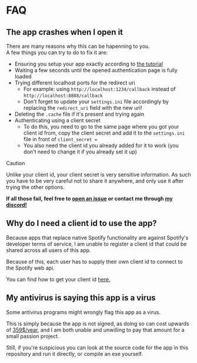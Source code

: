 # FAQ

The app crashes when I open it
---
There are many reasons why this can be hapenning to you.\
A few things you can try to do to fix it are:
- Ensuring you setup your app exactly according to [the tutorial](TUTORIAL.md)
- Waiting a few seconds until the opened authentication page is fully loaded
- Trying different localhost ports for the redirect uri
  - For example: using `http://localhost:1234/callback` instead of `http://localhost:8888/callback`
  - Don't forget to update your `settings.ini` file accordingly by replacing the `redirect_uri` field with the new uri!
- Deleting the `.cache` file if it's present and trying again
- Authenticating using a client secret
  - To do this, you need to go to the same page where you got your client id from, copy the client secret and add it to the `settings.ini` file in front of `client_secret =`
  - You also need the client id you already added for it to work (you don't need to change it if you already set it up)
> [!CAUTION]
> Unlike your client id, your client secret is very sensitive information. As such you have to be very careful not to share it anywhere, and only use it after trying the other options.

**If all those fail, feel free to [open an issue](https://github.com/Mews/spotify-lyrics/issues/new) or contact me through [my discord!](https://discord.com/users/467268976523739157)**

Why do I need a client id to use the app?
---
Because apps that replace native Spotify functionality are against Spotify's developer terms of service, I am unable to register a client id that could be shared across all users of this app.

Because of this, each user has to supply their own client id to connect to the Spotify web api.

You can find how to get your client id [here.](TUTORIAL.md)

My antivirus is saying this app is a virus
---
Some antivirus programs might wrongly flag this app as a virus.

This is simply because the app is not signed, as doing so can cost upwards of [359$/year](https://shop.certum.eu/data-security/code-signing-certificates/certum-ev-code-sigining.html), and I am both unable and unwilling to pay that amount for a small passion project.

Still, if you're suspicious you can look at the source code for the app in this repository and run it directly, or compile an exe yourself.
